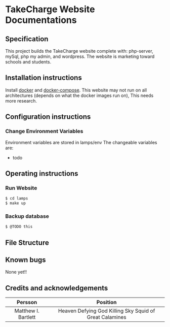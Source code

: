 # TakeCharge Website Documentations

## Specification
  This project builds the TakeCharge website complete with: php-server, mySql, php my admin, and wordpress.
  The website is marketing toward schools and students.

## Installation instructions
  Install [docker](https://docs.docker.com/get-docker/) and [docker-compose](https://docs.docker.com/compose/install/).
  This website may not run on all architectures (depends on what the docker images run on), This needs more research.

## Configuration instructions

### Change Environment Variables
  Environment variables are stored in lamps/env
  The changeable variables are:
  * todo

## Operating instructions

### Run Website
```bash
$ cd lamps
$ make up
```

### Backup database
```bash
$ @TODO this
```

## File Structure

## Known bugs
  None yet!!

## Credits and acknowledgements

| Persson             | Position                                                |
|:-------------------:|:-------------------------------------------------------:|
| Matthew I. Bartlett | Heaven Defying God Killing Sky Squid of Great Calamines |
